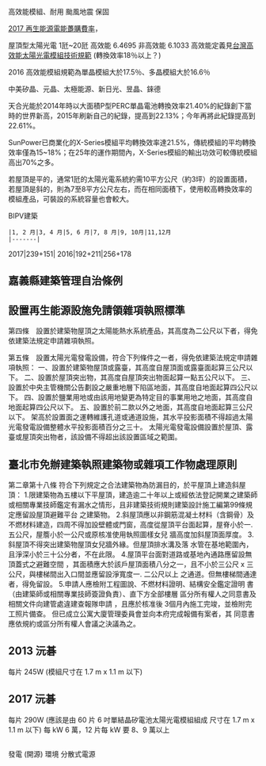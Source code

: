 
高效能模組、耐用
颱風地震
保固

[2017 再生能源電能躉購費率](http://web3.moeaboe.gov.tw/ecw/populace/Law/Content.aspx?menu_id=3308)，

屋頂型太陽光電 1瓩~20瓩 高效能 6.4695 非高效能 6.1033
高效能定義見[台灣高效能太陽光電模組技術規範](http://www.bsmi.gov.tw/bsmiGIP/wSite/public/Attachment/f1476337166408.pdf)
(轉換效率18％以上？)

2016 高效能模組規範為單晶模組大於17.5％、多晶模組大於16.6％

中美矽晶、元晶、太極能源、新日光、昱晶、錸德

天合光能於2014年時以大面積P型PERC單晶電池轉換效率21.40%的紀錄創下當時的世界新高，2015年刷新自己的紀錄，提高到22.13%；今年再將此紀錄提高到22.61%。

SunPower已商業化的X-Series模組平均轉換效率達21.5%，傳統模組的平均轉換效率僅為15~18%；在25年的運作期間內，X-Series模組的輸出功效可較傳統模組高出70%之多。

若屋頂是平的，通常1瓩的太陽光電系統約需10平方公尺（約3坪）的設置面積，若屋頂是斜的，則為7至8平方公尺左右，而在相同面積下，使用較高轉換效率的模組產品，可裝設的系統容量也會較大。

BIPV建築

    |1, 2 月|3, 4 月|5, 6 月|7, 8 月|9, 10月|11,12月
    |-------|
2017|239+151|
2016|192+211|256+178

## 嘉義縣建築管理自治條例
## 設置再生能源設施免請領雜項執照標準
第四條　設置於建築物屋頂之太陽能熱水系統產品，其高度為二公尺以下者，得免依建築法規定申請雜項執照。

第五條　設置太陽光電發電設備，符合下列條件之一者，得免依建築法規定申請雜項執照：
一、設置於建築物屋頂或露臺，其高度自屋頂面或露臺面起算三公尺以下。
二、設置於屋頂突出物，其高度自屋頂突出物面起算一點五公尺以下。
三、設置於中央主管機關公告劃設之嚴重地層下陷區地面，其高度自地面起算四公尺以下。
四、設置於鹽業用地或由該用地變更為特定目的事業用地之地面，其高度自地面起算四公尺以下。
五、設置於前二款以外之地面，其高度自地面起算三公尺以下。
架高於設置面之運轉維護孔道或通道設施，其水平投影面積不得超過太陽光電發電設備整體水平投影面積百分之三十。
太陽光電發電設備設置於屋頂、露臺或屋頂突出物者，該設備不得超出該設置區域之範圍。

## 臺北市免辦建築執照建築物或雜項工作物處理原則
第二章第十八條
符合下列規定之合法建築物為防漏目的，於平屋頂上建造斜屋頂：
1.限建築物為五樓以下平屋頂，建造逾二十年以上或經依法登記開業之建築師或相關專業技師鑑定有漏水之情形，且非建築技術規則建築設計施工編第99條規定應留設屋頂避難平台 之建築物。
2.斜屋頂應以非鋼筋混凝土材料（含鋼骨）及不燃材料建造，四周不得加設壁體或門窗，高度從屋頂平台面起算，屋脊小於一. 五公尺，屋簷小於一公尺或原核准使用執照圖樣女兒 牆高度加斜屋頂面厚度。
3.斜屋頂不得突出建築物屋頂女兒牆外緣。但屋頂排水溝及落 水管在基地範圍內，且淨深小於三十公分者，不在此限。
4.屋頂平台面對道路或基地內通路應留設無頂蓋式之避難空間 ，其面積應大於該戶屋頂面積八分之一，且不小於三公尺 x 三公尺，與樓梯間出入口間並應留設淨寬度一. 二公尺以上 之通道。但無樓梯間通達者，得免留設。
5.申請人應檢附工程圖說、不燃材料證明、結構安全鑑定證明 書（由建築師或相關專業技師簽證負責）、直下方全部樓層 區分所有權人之同意書及相關文件向建管處違建查報隊申請 ，且應於核准後 3個月內施工完竣，並檢附完工照片備查。 但已成立公寓大廈管理委員會並向本府完成報備有案者，其 同意書應依規約或區分所有權人會議之決議為之。

## 2013 沅碁
每片 245W (模組尺寸在 1.7 m x 1.1 m 以下)

## 2017 沅碁
每片 290W (應該是由 60 片 6 吋單結晶矽電池太陽光電模組組成 尺寸在 1.7 m x 1.1 m 以下)
每 kW 6 萬，12 片每 kW 要 8、9 萬以上

##
發電 (開源)
環境
分散式電源
